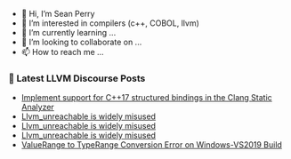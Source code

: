 - 👋 Hi, I’m Sean Perry
- 👀 I’m interested in compilers (c++, COBOL, llvm)
- 🌱 I’m currently learning ...
- 💞️ I’m looking to collaborate on ...
- 📫 How to reach me ...

<!---
s66perry/s66perry is a ✨ special ✨ repository because its `README.md` (this file) appears on your GitHub profile.
You can click the Preview link to take a look at your changes.
--->
### 📕 Latest LLVM Discourse Posts

<!-- DISCOURSE-LLVM:START -->
- [Implement support for C++17 structured bindings in the Clang Static Analyzer](https://discourse.llvm.org/t/implement-support-for-c-17-structured-bindings-in-the-clang-static-analyzer/60588/1)
- [Llvm_unreachable is widely misused](https://discourse.llvm.org/t/llvm-unreachable-is-widely-misused/60587/3)
- [Llvm_unreachable is widely misused](https://discourse.llvm.org/t/llvm-unreachable-is-widely-misused/60587/2)
- [Llvm_unreachable is widely misused](https://discourse.llvm.org/t/llvm-unreachable-is-widely-misused/60587/1)
- [ValueRange to TypeRange Conversion Error on Windows-VS2019 Build](https://discourse.llvm.org/t/valuerange-to-typerange-conversion-error-on-windows-vs2019-build/60584/1)
<!-- DISCOURSE-LLVM:END -->
